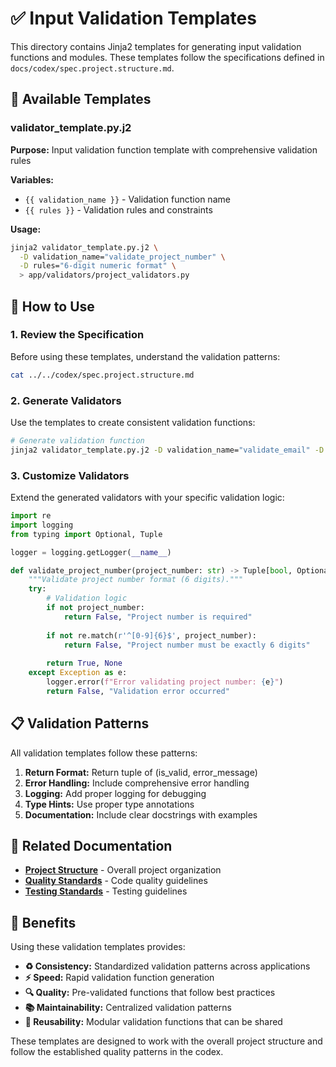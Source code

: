 # ✅ Input Validation Templates

This directory contains Jinja2 templates for generating input validation functions and modules. These templates follow the specifications defined in `docs/codex/spec.project.structure.md`.

## 📁 Available Templates

### validator_template.py.j2
**Purpose:** Input validation function template with comprehensive validation rules

**Variables:**
- `{{ validation_name }}` - Validation function name
- `{{ rules }}` - Validation rules and constraints

**Usage:**
```bash
jinja2 validator_template.py.j2 \
  -D validation_name="validate_project_number" \
  -D rules="6-digit numeric format" \
  > app/validators/project_validators.py
```

## 🚀 How to Use

### 1. **Review the Specification**
Before using these templates, understand the validation patterns:
```bash
cat ../../codex/spec.project.structure.md
```

### 2. **Generate Validators**
Use the templates to create consistent validation functions:
```bash
# Generate validation function
jinja2 validator_template.py.j2 -D validation_name="validate_email" -D rules="email format validation" > app/validators/email_validators.py
```

### 3. **Customize Validators**
Extend the generated validators with your specific validation logic:
```python
import re
import logging
from typing import Optional, Tuple

logger = logging.getLogger(__name__)

def validate_project_number(project_number: str) -> Tuple[bool, Optional[str]]:
    """Validate project number format (6 digits)."""
    try:
        # Validation logic
        if not project_number:
            return False, "Project number is required"
        
        if not re.match(r'^[0-9]{6}$', project_number):
            return False, "Project number must be exactly 6 digits"
        
        return True, None
    except Exception as e:
        logger.error(f"Error validating project number: {e}")
        return False, "Validation error occurred"
```

## 📋 Validation Patterns

All validation templates follow these patterns:

1. **Return Format:** Return tuple of (is_valid, error_message)
2. **Error Handling:** Include comprehensive error handling
3. **Logging:** Add proper logging for debugging
4. **Type Hints:** Use proper type annotations
5. **Documentation:** Include clear docstrings with examples

## 🔗 Related Documentation

- **[Project Structure](../../codex/spec.project.structure.md)** - Overall project organization
- **[Quality Standards](../../codex/spec.quality.code.md)** - Code quality guidelines
- **[Testing Standards](../../codex/spec.quality.testing.md)** - Testing guidelines

## 🎯 Benefits

Using these validation templates provides:

- **♻️ Consistency:** Standardized validation patterns across applications
- **⚡ Speed:** Rapid validation function generation
- **🔍 Quality:** Pre-validated functions that follow best practices
- **📚 Maintainability:** Centralized validation patterns
- **🔧 Reusability:** Modular validation functions that can be shared

These templates are designed to work with the overall project structure and follow the established quality patterns in the codex.
